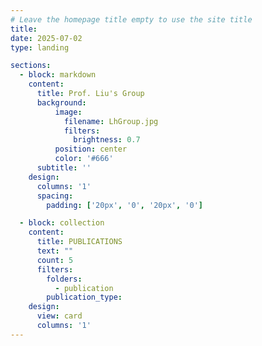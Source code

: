 ```yaml
---
# Leave the homepage title empty to use the site title
title:
date: 2025-07-02
type: landing

sections:
  - block: markdown
    content:
      title: Prof. Liu's Group
      background:
          image:
            filename: LhGroup.jpg
            filters:
              brightness: 0.7
          position: center
          color: '#666'
      subtitle: ''
    design:
      columns: '1'
      spacing:
        padding: ['20px', '0', '20px', '0']

  - block: collection
    content:
      title: PUBLICATIONS
      text: ""
      count: 5
      filters:
        folders:
          - publication
        publication_type: 
    design:
      view: card
      columns: '1'
---
```

